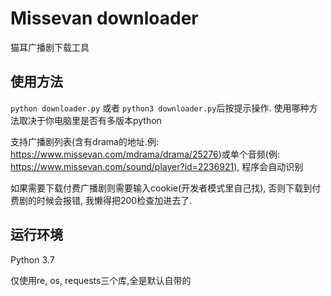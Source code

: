 # Missevan downloader

猫耳广播剧下载工具

## 使用方法

`python downloader.py` 或者 `python3 downloader.py`后按提示操作. 使用哪种方法取决于你电脑里是否有多版本python

支持广播剧列表(含有drama的地址.例: https://www.missevan.com/mdrama/drama/25276)或单个音频(例: https://www.missevan.com/sound/player?id=2236921), 程序会自动识别

如果需要下载付费广播剧则需要输入cookie(开发者模式里自己找), 否则下载到付费剧的时候会报错, 我懒得把200检查加进去了.

## 运行环境

Python 3.7

仅使用re, os, requests三个库,全是默认自带的
